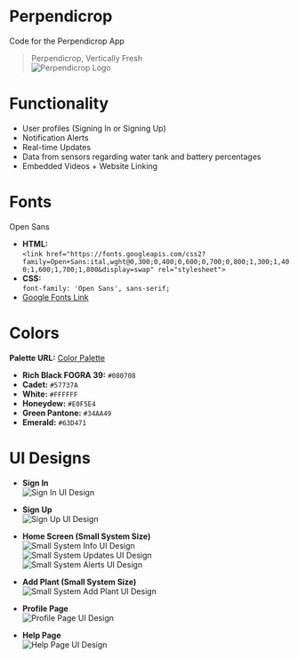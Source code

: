 # Perpendicrop
Code for the Perpendicrop App 

> Perpendicrop, Vertically Fresh <br>
![Perpendicrop Logo](https://github.com/dishap22/Perpendicrop/blob/master/Assets/perpendicrop-logo.png)


# Functionality
* User profiles (Signing In or Signing Up)
* Notification Alerts
* Real-time Updates
* Data from sensors regarding water tank and battery percentages
* Embedded Videos + Website Linking 

# Fonts
Open Sans <br> 
* <b>HTML:</b> <br>
`<link href="https://fonts.googleapis.com/css2?family=Open+Sans:ital,wght@0,300;0,400;0,600;0,700;0,800;1,300;1,400;1,600;1,700;1,800&display=swap" rel="stylesheet">` <br> 
* <b>CSS:</b> <br>
`font-family: 'Open Sans', sans-serif;` <br> 
* [Google Fonts Link](https://fonts.google.com/specimen/Open+Sans?query=open+sans)

# Colors
<b>Palette URL:</b> 
[Color Palette](https://coolors.co/080708-57737a-ffffff-e0f5e4-34aa49-63d471) <br>

* <b>Rich Black FOGRA 39:</b> `#080708` <br>
* <b>Cadet:</b> `#57737A` <br>
* <b>White:</b> `#FFFFFF` <br>
* <b>Honeydew:</b> `#E0F5E4` <br>
* <b>Green Pantone:</b> `#34AA49` <br>
* <b>Emerald:</b> `#63D471` <br>


# UI Designs 
* <b>Sign In</b> <br>
![Sign In UI Design](https://github.com/dishap22/Perpendicrop/blob/master/Assets/Sign-In-UI-Mockup-removebg-preview.png) <br>

* <b>Sign Up</b> <br>
![Sign Up UI Design](https://github.com/dishap22/Perpendicrop/blob/master/Assets/Sign-Up-UI-Mockup-removebg-preview.png) <br>

* <b>Home Screen (Small System Size)</b> <br>
![Small System Info UI Design](https://github.com/dishap22/Perpendicrop/blob/master/Assets/Small-Info-UI-Mockup-removebg-preview.png) <br>
![Small System Updates UI Design](https://github.com/dishap22/Perpendicrop/blob/master/Assets/Small-Updates-UI-Mockup-removebg-preview.png) <br>
![Small System Alerts UI Design](https://github.com/dishap22/Perpendicrop/blob/master/Assets/Small-Alerts-UI-Mockup-removebg-preview.png) <br> 
  
* <b>Add Plant (Small System Size)</b> <br>
![Small System Add Plant UI Design](https://github.com/dishap22/Perpendicrop/blob/master/Assets/Small-Add-Plant-UI-Mockup-removebg-preview.png) <br>
 
* <b>Profile Page</b> <br>
![Profile Page UI Design](https://github.com/dishap22/Perpendicrop/blob/master/Assets/Profile-Page-UI-Mockup-removebg-preview.png) <br>

* <b>Help Page</b>  
![Help Page UI Design](https://github.com/dishap22/Perpendicrop-App/blob/master/Assets/Help-Page-UI-Mockup-removebg-preview.png)
